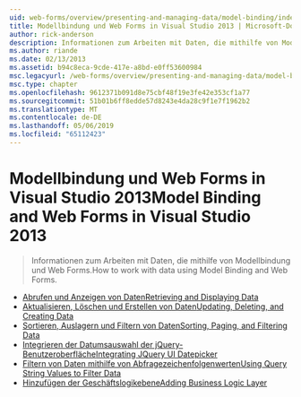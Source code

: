 ```yaml
---
uid: web-forms/overview/presenting-and-managing-data/model-binding/index
title: Modellbindung und Web Forms in Visual Studio 2013 | Microsoft-Dokumentation
author: rick-anderson
description: Informationen zum Arbeiten mit Daten, die mithilfe von Modellbindung und Web Forms.
ms.author: riande
ms.date: 02/13/2013
ms.assetid: b94c8eca-9cde-417e-a8bd-e0ff53600984
msc.legacyurl: /web-forms/overview/presenting-and-managing-data/model-binding
msc.type: chapter
ms.openlocfilehash: 9612371b091d8e75cbf48f19e3fe42e353cf1a77
ms.sourcegitcommit: 51b01b6ff8edde57d8243e4da28c9f1e7f1962b2
ms.translationtype: MT
ms.contentlocale: de-DE
ms.lasthandoff: 05/06/2019
ms.locfileid: "65112423"
---
```

# <a name="model-binding-and-web-forms-in-visual-studio-2013"></a><span data-ttu-id="d029c-103">Modellbindung und Web Forms in Visual Studio 2013</span><span class="sxs-lookup"><span data-stu-id="d029c-103">Model Binding and Web Forms in Visual Studio 2013</span></span>

> <span data-ttu-id="d029c-104">Informationen zum Arbeiten mit Daten, die mithilfe von Modellbindung und Web Forms.</span><span class="sxs-lookup"><span data-stu-id="d029c-104">How to work with data using Model Binding and Web Forms.</span></span>

- [<span data-ttu-id="d029c-105">Abrufen und Anzeigen von Daten</span><span class="sxs-lookup"><span data-stu-id="d029c-105">Retrieving and Displaying Data</span></span>](retrieving-data.md)
- [<span data-ttu-id="d029c-106">Aktualisieren, Löschen und Erstellen von Daten</span><span class="sxs-lookup"><span data-stu-id="d029c-106">Updating, Deleting, and Creating Data</span></span>](updating-deleting-and-creating-data.md)
- [<span data-ttu-id="d029c-107">Sortieren, Auslagern und Filtern von Daten</span><span class="sxs-lookup"><span data-stu-id="d029c-107">Sorting, Paging, and Filtering Data</span></span>](sorting-paging-and-filtering-data.md)
- [<span data-ttu-id="d029c-108">Integrieren der Datumsauswahl der jQuery-Benutzeroberfläche</span><span class="sxs-lookup"><span data-stu-id="d029c-108">Integrating JQuery UI Datepicker</span></span>](integrating-jquery-ui.md)
- [<span data-ttu-id="d029c-109">Filtern von Daten mithilfe von Abfragezeichenfolgenwerten</span><span class="sxs-lookup"><span data-stu-id="d029c-109">Using Query String Values to Filter Data</span></span>](using-query-string-values-to-retrieve-data.md)
- [<span data-ttu-id="d029c-110">Hinzufügen der Geschäftslogikebene</span><span class="sxs-lookup"><span data-stu-id="d029c-110">Adding Business Logic Layer</span></span>](adding-business-logic-layer.md)
